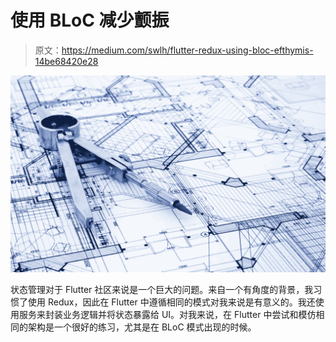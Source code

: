 # 使用 BLoC 减少颤振

> 原文：<https://medium.com/swlh/flutter-redux-using-bloc-efthymis-14be68420e28>

![](img/e66184c6e5dcfae9c01f92fb559ab795.png)

状态管理对于 Flutter 社区来说是一个巨大的问题。来自一个有角度的背景，我习惯了使用 Redux，因此在 Flutter 中遵循相同的模式对我来说是有意义的。我还使用服务来封装业务逻辑并将状态暴露给 UI。对我来说，在 Flutter 中尝试和模仿相同的架构是一个很好的练习，尤其是在 BLoC 模式出现的时候。